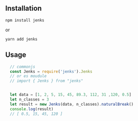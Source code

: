 ## Installation

`npm install jenks`

or

`yarn add jenks`

## Usage

```js
  // commonjs
  const Jenks = require('jenks').Jenks
  // or es moudule
  // import { Jenks } from "jenks"


  let data = [1, 2, 5, 15, 45, 89.3, 112, 31 ,120, 0.5]
  let n_classes = 3
  let result = new Jenks(data, n_classes).naturalBreak()
  console.log(result)
  // [ 0.5, 15, 45, 120 ]
```
